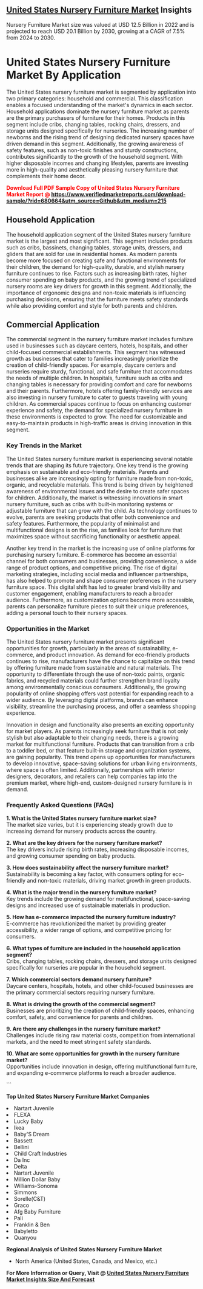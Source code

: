 <h2><a href="https://www.verifiedmarketreports.com/download-sample/?rid=680664&amp;utm_source=Github&amp;utm_medium=215" target="_blank">United States Nursery Furniture Market</a> Insights</h2><p>Nursery Furniture Market size was valued at USD 12.5 Billion in 2022 and is projected to reach USD 20.1 Billion by 2030, growing at a CAGR of 7.5% from 2024 to 2030.</p><p><h1>United States Nursery Furniture Market By Application</h1><p>The United States nursery furniture market is segmented by application into two primary categories: household and commercial. This classification enables a focused understanding of the market's dynamics in each sector. Household applications dominate the nursery furniture market as parents are the primary purchasers of furniture for their homes. Products in this segment include cribs, changing tables, rocking chairs, dressers, and storage units designed specifically for nurseries. The increasing number of newborns and the rising trend of designing dedicated nursery spaces have driven demand in this segment. Additionally, the growing awareness of safety features, such as non-toxic finishes and sturdy constructions, contributes significantly to the growth of the household segment. With higher disposable incomes and changing lifestyles, parents are investing more in high-quality and aesthetically pleasing nursery furniture that complements their home decor. <b><p><span class=""><span style="color: #ff0000;"><strong>Download Full PDF Sample Copy of United States Nursery Furniture Market Report</strong> @ </span><a href="https://www.verifiedmarketreports.com/download-sample/?rid=680664&amp;utm_source=Github&amp;utm_medium=215" target="_blank">https://www.verifiedmarketreports.com/download-sample/?rid=680664&amp;utm_source=Github&amp;utm_medium=215</a></span></p></b></p><h2>Household Application</h2><p>The household application segment of the United States nursery furniture market is the largest and most significant. This segment includes products such as cribs, bassinets, changing tables, storage units, dressers, and gliders that are sold for use in residential homes. As modern parents become more focused on creating safe and functional environments for their children, the demand for high-quality, durable, and stylish nursery furniture continues to rise. Factors such as increasing birth rates, higher consumer spending on baby products, and the growing trend of specialized nursery rooms are key drivers for growth in this segment. Additionally, the importance of ergonomic designs and non-toxic materials is influencing purchasing decisions, ensuring that the furniture meets safety standards while also providing comfort and style for both parents and children.</p><h2>Commercial Application</h2><p>The commercial segment in the nursery furniture market includes furniture used in businesses such as daycare centers, hotels, hospitals, and other child-focused commercial establishments. This segment has witnessed growth as businesses that cater to families increasingly prioritize the creation of child-friendly spaces. For example, daycare centers and nurseries require sturdy, functional, and safe furniture that accommodates the needs of multiple children. In hospitals, furniture such as cribs and changing tables is necessary for providing comfort and care for newborns and their parents. Furthermore, hotels offering family-friendly services are also investing in nursery furniture to cater to guests traveling with young children. As commercial spaces continue to focus on enhancing customer experience and safety, the demand for specialized nursery furniture in these environments is expected to grow. The need for customizable and easy-to-maintain products in high-traffic areas is driving innovation in this segment.</p><h3>Key Trends in the Market</h3><p>The United States nursery furniture market is experiencing several notable trends that are shaping its future trajectory. One key trend is the growing emphasis on sustainable and eco-friendly materials. Parents and businesses alike are increasingly opting for furniture made from non-toxic, organic, and recyclable materials. This trend is being driven by heightened awareness of environmental issues and the desire to create safer spaces for children. Additionally, the market is witnessing innovations in smart nursery furniture, such as cribs with built-in monitoring systems or adjustable furniture that can grow with the child. As technology continues to evolve, parents are seeking products that offer both convenience and safety features. Furthermore, the popularity of minimalist and multifunctional designs is on the rise, as families look for furniture that maximizes space without sacrificing functionality or aesthetic appeal.</p><p>Another key trend in the market is the increasing use of online platforms for purchasing nursery furniture. E-commerce has become an essential channel for both consumers and businesses, providing convenience, a wide range of product options, and competitive pricing. The rise of digital marketing strategies, including social media and influencer partnerships, has also helped to promote and shape consumer preferences in the nursery furniture space. This digital shift has led to greater brand visibility and customer engagement, enabling manufacturers to reach a broader audience. Furthermore, as customization options become more accessible, parents can personalize furniture pieces to suit their unique preferences, adding a personal touch to their nursery spaces.</p><h3>Opportunities in the Market</h3><p>The United States nursery furniture market presents significant opportunities for growth, particularly in the areas of sustainability, e-commerce, and product innovation. As demand for eco-friendly products continues to rise, manufacturers have the chance to capitalize on this trend by offering furniture made from sustainable and natural materials. The opportunity to differentiate through the use of non-toxic paints, organic fabrics, and recycled materials could further strengthen brand loyalty among environmentally conscious consumers. Additionally, the growing popularity of online shopping offers vast potential for expanding reach to a wider audience. By leveraging digital platforms, brands can enhance visibility, streamline the purchasing process, and offer a seamless shopping experience.</p><p>Innovation in design and functionality also presents an exciting opportunity for market players. As parents increasingly seek furniture that is not only stylish but also adaptable to their changing needs, there is a growing market for multifunctional furniture. Products that can transition from a crib to a toddler bed, or that feature built-in storage and organization systems, are gaining popularity. This trend opens up opportunities for manufacturers to develop innovative, space-saving solutions for urban living environments, where space is often limited. Additionally, partnerships with interior designers, decorators, and retailers can help companies tap into the premium market, where high-end, custom-designed nursery furniture is in demand.</p><h3>Frequently Asked Questions (FAQs)</h3><p><b>1. What is the United States nursery furniture market size?</b><br>The market size varies, but it is experiencing steady growth due to increasing demand for nursery products across the country.</p><p><b>2. What are the key drivers for the nursery furniture market?</b><br>The key drivers include rising birth rates, increasing disposable incomes, and growing consumer spending on baby products.</p><p><b>3. How does sustainability affect the nursery furniture market?</b><br>Sustainability is becoming a key factor, with consumers opting for eco-friendly and non-toxic materials, driving market growth in green products.</p><p><b>4. What is the major trend in the nursery furniture market?</b><br>Key trends include the growing demand for multifunctional, space-saving designs and increased use of sustainable materials in production.</p><p><b>5. How has e-commerce impacted the nursery furniture industry?</b><br>E-commerce has revolutionized the market by providing greater accessibility, a wider range of options, and competitive pricing for consumers.</p><p><b>6. What types of furniture are included in the household application segment?</b><br>Cribs, changing tables, rocking chairs, dressers, and storage units designed specifically for nurseries are popular in the household segment.</p><p><b>7. Which commercial sectors demand nursery furniture?</b><br>Daycare centers, hospitals, hotels, and other child-focused businesses are the primary commercial sectors requiring nursery furniture.</p><p><b>8. What is driving the growth of the commercial segment?</b><br>Businesses are prioritizing the creation of child-friendly spaces, enhancing comfort, safety, and convenience for parents and children.</p><p><b>9. Are there any challenges in the nursery furniture market?</b><br>Challenges include rising raw material costs, competition from international markets, and the need to meet stringent safety standards.</p><p><b>10. What are some opportunities for growth in the nursery furniture market?</b><br>Opportunities include innovation in design, offering multifunctional furniture, and expanding e-commerce platforms to reach a broader audience.</p>```</p><p><strong>Top United States Nursery Furniture Market Companies</strong></p><div data-test-id=""><p><li>Nartart Juvenile</li><li> FLEXA</li><li> Lucky Baby</li><li> Ikea</li><li> Baby'S Dream</li><li> Bassett</li><li> Bellini</li><li> Child Craft Industries</li><li> Da Inc</li><li> Delta</li><li> Nartart Juvenile</li><li> Million Dollar Baby</li><li> Williams-Sonoma</li><li> Simmons</li><li> Sorelle(C&T)</li><li> Graco</li><li> Afg Baby Furniture</li><li> Pali</li><li> Franklin & Ben</li><li> Babyletto</li><li> Quanyou</li></p><div><strong>Regional Analysis of&nbsp;United States Nursery Furniture Market</strong></div><ul><li dir="ltr"><p dir="ltr">North America&nbsp;(United States, Canada, and Mexico, etc.)</p></li></ul><p><strong>For More Information or Query, Visit @&nbsp;</strong><strong><a href="https://www.verifiedmarketreports.com/product/nursery-furniture-market/?utm_source=Github&amp;utm_medium=215" target="_blank">United States Nursery Furniture Market Insights Size And Forecast</a></strong></p></div>
